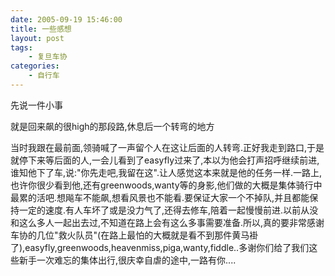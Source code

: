 ```yaml
---
date: 2005-09-19 15:46:00
title: 一些感想
layout: post
tags:
    - 复旦车协
categories:
    - 自行车
---
```

先说一件小事

就是回来飙的很high的那段路,休息后一个转弯的地方

当时我跟在最前面,领骑喊了一声留个人在这让后面的人转弯.正好我走到路口,于是就停下来等后面的人,一会儿看到了easyfly过来了,本以为他会打声招呼继续前进,谁知他下了车,说:"你先走吧,我留在这".让人感觉这本来就是他的任务一样.一路上,也许你很少看到他,还有greenwoods,wanty等的身影,他们做的大概是集体骑行中最累的活吧.想飚车不能飙,想看风景也不能看.要保证大家一个不掉队,并且都能保持一定的速度.有人车坏了或是没力气了,还得去修车,陪着一起慢慢前进.以前从没和这么多人一起出去过,不知道在路上会有这么多事需要准备.所以,真的要非常感谢车协的几位"救火队员"(在路上最怕的大概就是看不到那件黄马褂了),easyfly,greenwoods,heavenmiss,piga,wanty,fiddle..多谢你们给了我们这些新手一次难忘的集体出行,很庆幸自虐的途中,一路有你....
